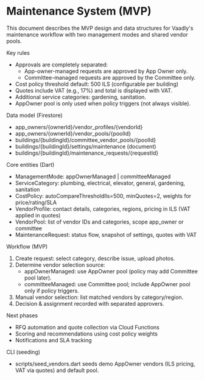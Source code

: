 # Maintenance System (MVP)

This document describes the MVP design and data structures for Vaadly's maintenance workflow with two management modes and shared vendor pools.

Key rules
- Approvals are completely separated:
  - App-owner-managed requests are approved by App Owner only.
  - Committee-managed requests are approved by the Committee only.
- Cost policy threshold default: 500 ILS (configurable per building)
- Quotes include VAT (e.g., 17%) and total is displayed with VAT.
- Additional service categories: gardening, sanitation.
- AppOwner pool is only used when policy triggers (not always visible).

Data model (Firestore)
- app_owners/{ownerId}/vendor_profiles/{vendorId}
- app_owners/{ownerId}/vendor_pools/{poolId}
- buildings/{buildingId}/committee_vendor_pools/{poolId}
- buildings/{buildingId}/settings/maintenance (document)
- buildings/{buildingId}/maintenance_requests/{requestId}

Core entities (Dart)
- ManagementMode: appOwnerManaged | committeeManaged
- ServiceCategory: plumbing, electrical, elevator, general, gardening, sanitation
- CostPolicy: autoCompareThresholdIls=500, minQuotes=2, weights for price/rating/SLA
- VendorProfile: contact details, categories, regions, pricing in ILS (VAT applied in quotes)
- VendorPool: list of vendor IDs and categories, scope app_owner or committee
- MaintenanceRequest: status flow, snapshot of settings, quotes with VAT

Workflow (MVP)
1) Create request: select category, describe issue, upload photos.
2) Determine vendor selection source:
   - appOwnerManaged: use AppOwner pool (policy may add Committee pool later).
   - committeeManaged: use Committee pool; include AppOwner pool only if policy triggers.
3) Manual vendor selection: list matched vendors by category/region.
4) Decision & assignment recorded with separated approvers.

Next phases
- RFQ automation and quote collection via Cloud Functions
- Scoring and recommendations using cost policy weights
- Notifications and SLA tracking

CLI (seeding)
- scripts/seed_vendors.dart seeds demo AppOwner vendors (ILS pricing, VAT via quotes) and default pool.
